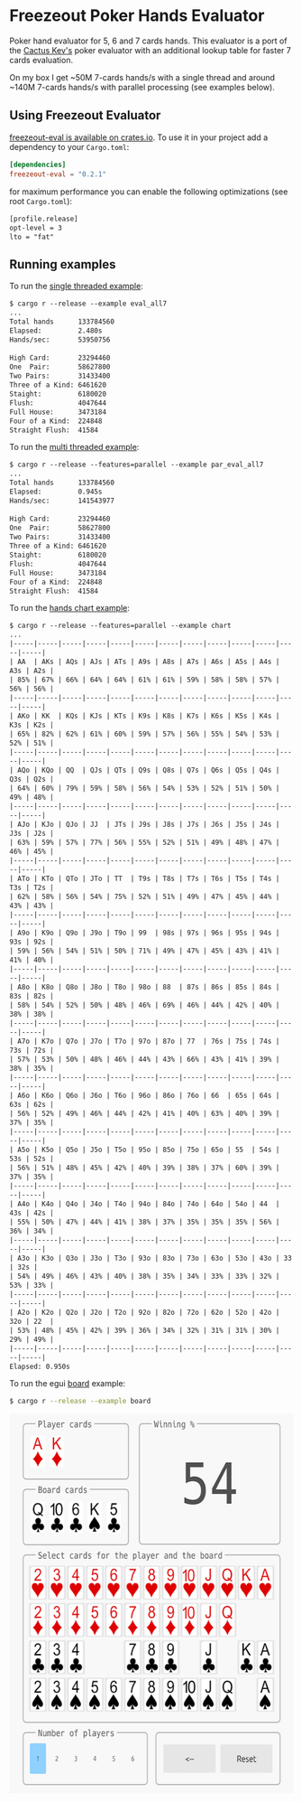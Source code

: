 # Freezeout Poker Hands Evaluator

Poker hand evaluator for 5, 6 and 7 cards hands. This evaluator is a port of the
[Cactus Kev's][kevlink] poker evaluator with an additional lookup table for
faster 7 cards evaluation.

On my box I get ~50M 7-cards hands/s with a single thread and around ~140M 7-cards
hands/s with parallel processing (see examples below).

## Using Freezeout Evaluator

[freezeout-eval is available on crates.io](https://crates.io/crates/freezeout-eval).
To use it in your project add a dependency to your `Cargo.toml`:

```toml
[dependencies]
freezeout-eval = "0.2.1"
```

for maximum performance you can enable the following optimizations (see root `Cargo.toml`):

```
[profile.release]
opt-level = 3
lto = "fat"
```

## Running examples

To run the [single threaded example](./examples/eval_all7.rs):

```
$ cargo r --release --example eval_all7
...
Total hands      133784560
Elapsed:         2.480s
Hands/sec:       53950756

High Card:       23294460
One  Pair:       58627800
Two Pairs:       31433400
Three of a Kind: 6461620
Staight:         6180020
Flush:           4047644
Full House:      3473184
Four of a Kind:  224848
Straight Flush:  41584
```

To run the [multi threaded example](./examples/par_eval_all7.rs):

```
$ cargo r --release --features=parallel --example par_eval_all7
...
Total hands      133784560
Elapsed:         0.945s
Hands/sec:       141543977

High Card:       23294460
One  Pair:       58627800
Two Pairs:       31433400
Three of a Kind: 6461620
Staight:         6180020
Flush:           4047644
Full House:      3473184
Four of a Kind:  224848
Straight Flush:  41584
```

To run the [hands chart example](./examples/chart.rs):

```
$ cargo r --release --features=parallel --example chart
...
|-----|-----|-----|-----|-----|-----|-----|-----|-----|-----|-----|-----|-----|
| AA  | AKs | AQs | AJs | ATs | A9s | A8s | A7s | A6s | A5s | A4s | A3s | A2s |
| 85% | 67% | 66% | 64% | 64% | 61% | 61% | 59% | 58% | 58% | 57% | 56% | 56% |
|-----|-----|-----|-----|-----|-----|-----|-----|-----|-----|-----|-----|-----|
| AKo | KK  | KQs | KJs | KTs | K9s | K8s | K7s | K6s | K5s | K4s | K3s | K2s |
| 65% | 82% | 62% | 61% | 60% | 59% | 57% | 56% | 55% | 54% | 53% | 52% | 51% |
|-----|-----|-----|-----|-----|-----|-----|-----|-----|-----|-----|-----|-----|
| AQo | KQo | QQ  | QJs | QTs | Q9s | Q8s | Q7s | Q6s | Q5s | Q4s | Q3s | Q2s |
| 64% | 60% | 79% | 59% | 58% | 56% | 54% | 53% | 52% | 51% | 50% | 49% | 48% |
|-----|-----|-----|-----|-----|-----|-----|-----|-----|-----|-----|-----|-----|
| AJo | KJo | QJo | JJ  | JTs | J9s | J8s | J7s | J6s | J5s | J4s | J3s | J2s |
| 63% | 59% | 57% | 77% | 56% | 55% | 52% | 51% | 49% | 48% | 47% | 46% | 45% |
|-----|-----|-----|-----|-----|-----|-----|-----|-----|-----|-----|-----|-----|
| ATo | KTo | QTo | JTo | TT  | T9s | T8s | T7s | T6s | T5s | T4s | T3s | T2s |
| 62% | 58% | 56% | 54% | 75% | 52% | 51% | 49% | 47% | 45% | 44% | 43% | 43% |
|-----|-----|-----|-----|-----|-----|-----|-----|-----|-----|-----|-----|-----|
| A9o | K9o | Q9o | J9o | T9o | 99  | 98s | 97s | 96s | 95s | 94s | 93s | 92s |
| 59% | 56% | 54% | 51% | 50% | 71% | 49% | 47% | 45% | 43% | 41% | 41% | 40% |
|-----|-----|-----|-----|-----|-----|-----|-----|-----|-----|-----|-----|-----|
| A8o | K8o | Q8o | J8o | T8o | 98o | 88  | 87s | 86s | 85s | 84s | 83s | 82s |
| 58% | 54% | 52% | 50% | 48% | 46% | 69% | 46% | 44% | 42% | 40% | 38% | 38% |
|-----|-----|-----|-----|-----|-----|-----|-----|-----|-----|-----|-----|-----|
| A7o | K7o | Q7o | J7o | T7o | 97o | 87o | 77  | 76s | 75s | 74s | 73s | 72s |
| 57% | 53% | 50% | 48% | 46% | 44% | 43% | 66% | 43% | 41% | 39% | 38% | 35% |
|-----|-----|-----|-----|-----|-----|-----|-----|-----|-----|-----|-----|-----|
| A6o | K6o | Q6o | J6o | T6o | 96o | 86o | 76o | 66  | 65s | 64s | 63s | 62s |
| 56% | 52% | 49% | 46% | 44% | 42% | 41% | 40% | 63% | 40% | 39% | 37% | 35% |
|-----|-----|-----|-----|-----|-----|-----|-----|-----|-----|-----|-----|-----|
| A5o | K5o | Q5o | J5o | T5o | 95o | 85o | 75o | 65o | 55  | 54s | 53s | 52s |
| 56% | 51% | 48% | 45% | 42% | 40% | 39% | 38% | 37% | 60% | 39% | 37% | 35% |
|-----|-----|-----|-----|-----|-----|-----|-----|-----|-----|-----|-----|-----|
| A4o | K4o | Q4o | J4o | T4o | 94o | 84o | 74o | 64o | 54o | 44  | 43s | 42s |
| 55% | 50% | 47% | 44% | 41% | 38% | 37% | 35% | 35% | 35% | 56% | 36% | 34% |
|-----|-----|-----|-----|-----|-----|-----|-----|-----|-----|-----|-----|-----|
| A3o | K3o | Q3o | J3o | T3o | 93o | 83o | 73o | 63o | 53o | 43o | 33  | 32s |
| 54% | 49% | 46% | 43% | 40% | 38% | 35% | 34% | 33% | 33% | 32% | 53% | 33% |
|-----|-----|-----|-----|-----|-----|-----|-----|-----|-----|-----|-----|-----|
| A2o | K2o | Q2o | J2o | T2o | 92o | 82o | 72o | 62o | 52o | 42o | 32o | 22  |
| 53% | 48% | 45% | 42% | 39% | 36% | 34% | 32% | 31% | 31% | 30% | 29% | 49% |
|-----|-----|-----|-----|-----|-----|-----|-----|-----|-----|-----|-----|-----|
Elapsed: 0.950s
```

To run the egui [board](./examples/board.rs) example:

```bash
$ cargo r --release --example board
```

<p align="center">
  <img alt="Board Example" src="../../media/board.png" height="672" width="600">
</p>

[kevlink]: http://suffe.cool/poker/evaluator.html
